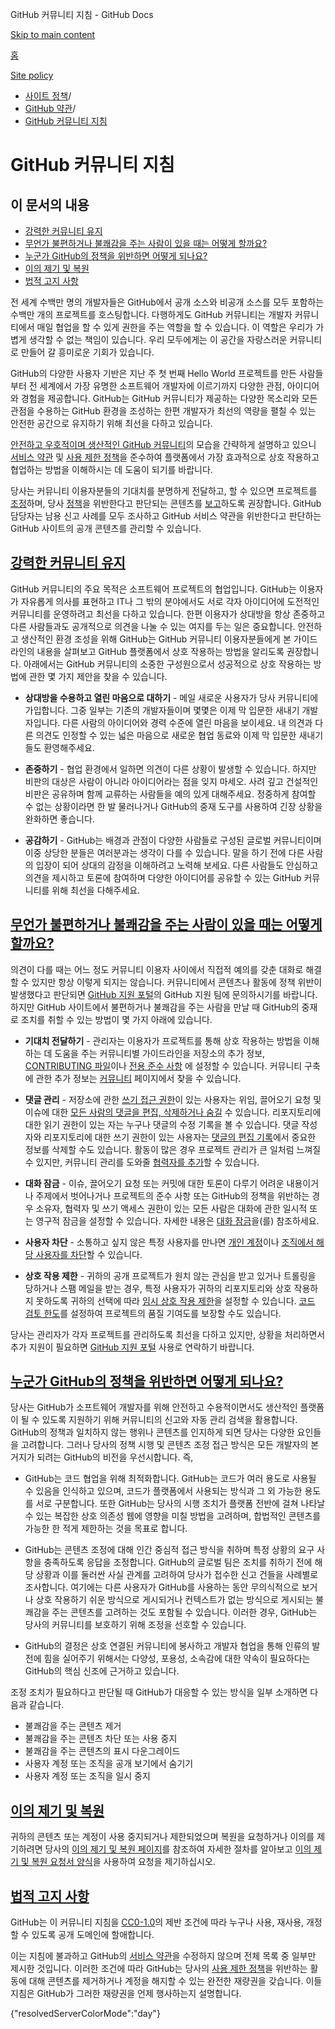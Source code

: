 GitHub 커뮤니티 지침 - GitHub Docs

[Skip to main content](#main-content)

[홈](/ko)

[Site policy](/ko/site-policy)

* [사이트 정책](/ko/site-policy)/
* [GitHub 약관](/ko/site-policy/github-terms)/
* [GitHub 커뮤니티 지침](/ko/site-policy/github-terms/github-community-guidelines)

GitHub 커뮤니티 지침
==========

이 문서의 내용
----------

* [강력한 커뮤니티 유지](#maintaining-a-strong-community)
* [무언가 불편하거나 불쾌감을 주는 사람이 있을 때는 어떻게 할까요?](#what-if-something-or-someone-offends-you)
* [누군가 GitHub의 정책을 위반하면 어떻게 되나요?](#what-happens-if-someone-violates-githubs-policies)
* [이의 제기 및 복원](#appeal-and-reinstatement)
* [법적 고지 사항](#legal-notices)

전 세계 수백만 명의 개발자들은 GitHub에서 공개 소스와 비공개 소스를 모두 포함하는 수백만 개의 프로젝트를 호스팅합니다. 다행하게도 GitHub 커뮤니티는 개발자 커뮤니티에서 매일 협업을 할 수 있게 권한을 주는 역할을 할 수 있습니다. 이 역할은 우리가 가볍게 생각할 수 없는 책임이 있습니다. 우리 모두에게는 이 공간을 자랑스러운 커뮤니티로 만들어 갈 흥미로운 기회가 있습니다.

GitHub의 다양한 사용자 기반은 지난 주 첫 번째 Hello World 프로젝트를 만든 사람들부터 전 세계에서 가장 유명한 소프트웨어 개발자에 이르기까지 다양한 관점, 아이디어와 경험을 제공합니다. GitHub는 GitHub 커뮤니티가 제공하는 다양한 목소리와 모든 관점을 수용하는 GitHub 환경을 조성하는 한편 개발자가 최선의 역량을 펼칠 수 있는 안전한 공간으로 유지하기 위해 최선을 다하고 있습니다.

[안전하고 우호적이며 생산적인 GitHub 커뮤니티](https://opensource.guide/building-community/)의 모습을 간략하게 설명하고 있으니 [서비스 약관](/ko/site-policy/github-terms/github-terms-of-service) 및 [사용 제한 정책](/ko/site-policy/acceptable-use-policies/github-acceptable-use-policies)을 준수하여 플랫폼에서 가장 효과적으로 상호 작용하고 협업하는 방법을 이해하시는 데 도움이 되기를 바랍니다.

당사는 커뮤니티 이용자분들의 기대치를 분명하게 전달하고, 할 수 있으면 프로젝트를 [조정](#what-if-something-or-someone-offends-you)하며, 당사 [정책](/ko/site-policy/github-terms/github-terms-of-service)을 위반한다고 판단되는 콘텐츠를 [보고](https://github.com/contact/report-abuse)하도록 권장합니다. GitHub 담당자는 남용 신고 사례를 모두 조사하고 GitHub 서비스 약관을 위반한다고 판단하는 GitHub 사이트의 공개 콘텐츠를 관리할 수 있습니다.

[강력한 커뮤니티 유지](#maintaining-a-strong-community)
----------

GitHub 커뮤니티의 주요 목적은 소프트웨어 프로젝트의 협업입니다. GitHub는 이용자가 자유롭게 의사를 표현하고 IT나 그 밖의 분야에서도 서로 각자 아이디어에 도전적인 커뮤니티를 운영하려고 최선을 다하고 있습니다. 한편 이용자가 상대방을 항상 존중하고 다른 사람들과도 공개적으로 의견을 나눌 수 있는 여지를 두는 일은 중요합니다. 안전하고 생산적인 환경 조성을 위해 GitHub는 GitHub 커뮤니티 이용자분들에게 본 가이드라인의 내용을 살펴보고 GitHub 플랫폼에서 상호 작용하는 방법을 알리도록 권장합니다. 아래에서는 GitHub 커뮤니티의 소중한 구성원으로서 성공적으로 상호 작용하는 방법에 관한 몇 가지 제안을 찾을 수 있습니다.

* **상대방을 수용하고 열린 마음으로 대하기** - 메일 새로운 사용자가 당사 커뮤니티에 가입합니다. 그중 일부는 기존의 개발자들이며 몇몇은 이제 막 입문한 새내기 개발자입니다. 다른 사람의 아이디어와 경력 수준에 열린 마음을 보이세요. 내 의견과 다른 의견도 인정할 수 있는 넓은 마음으로 새로운 협업 동료와 이제 막 입문한 새내기들도 환영해주세요.

* **존중하기** - 협업 환경에서 일하면 의견이 다른 상황이 발생할 수 있습니다. 하지만 비판의 대상은 사람이 아니라 아이디어라는 점을 잊지 마세오. 사려 깊고 건설적인 비판은 공유하며 함께 교류하는 사람들을 예의 있게 대해주세요. 정중하게 참여할 수 없는 상황이라면 한 발 물러나거나 GitHub의 중재 도구를 사용하여 긴장 상황을 완화하면 좋습니다.

* **공감하기** - GitHub는 배경과 관점이 다양한 사람들로 구성된 글로벌 커뮤니티이며 이중 상당한 분들은 여러분과는 생각이 다를 수 있습니다. 말을 하기 전에 다른 사람의 입장이 되어 상대의 감정을 이해하려고 노력해 보세요. 다른 사람들도 안심하고 의견을 제시하고 토론에 참여하며 다양한 아이디어를 공유할 수 있는 GitHub 커뮤니티를 위해 최선을 다해주세요.

[무언가 불편하거나 불쾌감을 주는 사람이 있을 때는 어떻게 할까요?](#what-if-something-or-someone-offends-you)
----------

의견이 다를 때는 어느 정도 커뮤니티 이용자 사이에서 직접적 예의를 갖춘 대화로 해결할 수 있지만 항상 이렇게 되지는 않습니다. 커뮤니티에서 콘텐츠나 활동에 정책 위반이 발생했다고 판단되면 [GitHub 지원 포털](https://support.github.com/)의 GitHub 지원 팀에 문의하시기를 바랍니다. 하지만 GitHub 사이트에서 불편하거나 불쾌감을 주는 사람을 만날 때 GitHub의 중재로 조치를 취할 수 있는 방법이 몇 가지 아래에 있습니다.

* **기대치 전달하기** - 관리자는 이용자가 프로젝트를 통해 상호 작용하는 방법을 이해하는 데 도움을 주는 커뮤니티별 가이드라인을 저장소의 추가 정보, [CONTRIBUTING 파일](/ko/communities/setting-up-your-project-for-healthy-contributions/setting-guidelines-for-repository-contributors)이나 [전용 준수 사항](/ko/communities/setting-up-your-project-for-healthy-contributions/adding-a-code-of-conduct-to-your-project) 에 설정할 수 있습니다. 커뮤니티 구축에 관한 추가 정보는 [커뮤니티](/ko/communities) 페이지에서 찾을 수 있습니다.

* **댓글 관리** - 저장소에 관한 [쓰기 접근 권한](/ko/organizations/managing-user-access-to-your-organizations-repositories/repository-roles-for-an-organization)이 있는 사용자는 위임, 끌어오기 요청 및 이슈에 대한 [모든 사람의 댓글을 편집, 삭제하거나 숨길](/ko/communities/moderating-comments-and-conversations/managing-disruptive-comments) 수 있습니다. 리포지토리에 대한 읽기 권한이 있는 자는 누구나 댓글의 수정 기록을 볼 수 있습니다. 댓글 작성자와 리포지토리에 대한 쓰기 권한이 있는 사용자는 [댓글의 편집 기록](/ko/communities/moderating-comments-and-conversations/tracking-changes-in-a-comment)에서 중요한 정보를 삭제할 수도 있습니다. 활동이 많은 경우 프로젝트 관리가 큰 일처럼 느껴질 수 있지만, 커뮤니티 관리를 도와줄 [협력자를 추가](/ko/account-and-profile/setting-up-and-managing-your-personal-account-on-github/managing-personal-account-settings/permission-levels-for-a-personal-account-repository#collaborator-access-for-a-repository-owned-by-a-personal-account)할 수 있습니다.

* **대화 잠금** - 이슈, 끌어오기 요청 또는 커밋에 대한 토론이 다루기 어려운 내용이거나 주제에서 벗어나거나 프로젝트의 준수 사항 또는 GitHub의 정책을 위반하는 경우 소유자, 협력자 및 쓰기 액세스 권한이 있는 모든 사람은 대화에 관한 일시적 또는 영구적 잠금을 설정할 수 있습니다. 자세한 내용은 [대화 잠금](/ko/communities/moderating-comments-and-conversations/locking-conversations)을(를) 참조하세요.

* **사용자 차단** - 소통하고 싶지 않은 특정 사용자를 만나면 [개인 계정](/ko/communities/maintaining-your-safety-on-github/blocking-a-user-from-your-personal-account)이나 [조직에서 해당 사용자를 차단](/ko/communities/maintaining-your-safety-on-github/blocking-a-user-from-your-organization)할 수 있습니다.

* **상호 작용 제한** - 귀하의 공개 프로젝트가 원치 않는 관심을 받고 있거나 트롤링을 당하거나 스팸 메일을 받는 경우, 특정 사용자가 귀하의 리포지토리와 상호 작용하지 못하도록 귀하의 선택에 따라 [임시 상호 작용 제한](/ko/communities/moderating-comments-and-conversations/limiting-interactions-in-your-repository)을 설정할 수 있습니다. [코드 검토 한도](https://github.blog/2021-11-01-github-keeps-getting-better-for-open-source-maintainers/#preventing-drive-by-pull-request-approvals-and-requested-changes)를 설정하여 프로젝트의 품질 기여도를 보장할 수도 있습니다.

당사는 관리자가 각자 프로젝트를 관리하도록 최선을 다하고 있지만, 상황을 처리하면서 추가 지원이 필요하면 [GitHub 지원 포털](https://support.github.com) 사용로 연락하기 바랍니다.

[누군가 GitHub의 정책을 위반하면 어떻게 되나요?](#what-happens-if-someone-violates-githubs-policies)
----------

당사는 GitHub가 소프트웨어 개발자를 위해 안전하고 수용적이면서도 생산적인 플랫폼이 될 수 있도록 지원하기 위해 커뮤니티의 신고와 자동 관리 검색을 활용합니다. GitHub의 정책과 일치하지 않는 행위나 콘텐츠를 인지하게 되면 당사는 다양한 요인들을 고려합니다. 그러나 당사의 정책 시행 및 콘텐츠 조정 접근 방식은 모든 개발자의 본거지가 되려는 GitHub의 비전을 우선시합니다. 즉,

* GitHub는 코드 협업을 위해 최적화합니다. GitHub는 코드가 여러 용도로 사용될 수 있음을 인식하고 있으며, 코드가 플랫폼에서 사용되는 방식과 그 외 가능한 용도를 서로 구분합니다. 또한 GitHub는 당사의 시행 조치가 플랫폼 전반에 걸쳐 나타날 수 있는 복잡한 상호 의존성 웹에 영향을 미칠 방법을 고려하며, 합법적인 콘텐츠를 가능한 한 적게 제한하는 것을 목표로 합니다.

* GitHub는 콘텐츠 조정에 대해 인간 중심적 접근 방식을 취하며 특정 상황의 요구 사항을 충족하도록 응답을 조정합니다. GitHub의 글로벌 팀은 조치를 취하기 전에 해당 상황과 이를 둘러싼 사실 관계를 고려하여 당사가 접수한 신고 건들을 사례별로 조사합니다. 여기에는 다른 사용자가 GitHub를 사용하는 동안 무의식적으로 보거나 상호 작용하기 쉬운 방식으로 게시되거나 컨텍스트가 없는 방식으로 게시되는 불쾌감을 주는 콘텐츠를 고려하는 것도 포함될 수 있습니다. 이러한 경우, GitHub는 당사의 커뮤니티를 보호하기 위해 조정을 선호할 수 있습니다.

* GitHub의 결정은 상호 연결된 커뮤니티에 봉사하고 개발자 협업을 통해 인류의 발전에 힘을 실어주기 위해서는 다양성, 포용성, 소속감에 대한 약속이 필요하다는 GitHub의 핵심 신조에 근거하고 있습니다.

조정 조치가 필요하다고 판단될 때 GitHub가 대응할 수 있는 방식을 일부 소개하면 다음과 같습니다.

* 불쾌감을 주는 콘텐츠 제거
* 불쾌감을 주는 콘텐츠 차단 또는 사용 중지
* 불쾌감을 주는 콘텐츠의 표시 다운그레이드
* 사용자 계정 또는 조직을 공개 보기에서 숨기기
* 사용자 계정 또는 조직을 일시 중지

[이의 제기 및 복원](#appeal-and-reinstatement)
----------

귀하의 콘텐츠 또는 계정이 사용 중지되거나 제한되었으며 복원을 요청하거나 이의를 제기하려면 당사의 [이의 제기 및 복원 페이지](/ko/site-policy/acceptable-use-policies/github-appeal-and-reinstatement)를 참조하여 자세한 절차를 알아보고 [이의 제기 및 복원 요청서 양식](https://support.github.com/contact/reinstatement)을 사용하여 요청을 제기하십시오.

[법적 고지 사항](#legal-notices)
----------

GitHub는 이 커뮤니티 지침을 [CC0-1.0](https://creativecommons.org/publicdomain/zero/1.0/)의 제반 조건에 따라 누구나 사용, 재사용, 개정할 수 있도록 공개 도메인에 할애합니다.

이는 지침에 불과하고 GitHub의 [서비스 약관](/ko/site-policy/github-terms/github-terms-of-service)을 수정하지 않으며 전체 목록 중 일부만 제시한 것입니다. 이러한 조건에 따라 GitHub는 당사의 [사용 제한 정책](/ko/site-policy/acceptable-use-policies/github-acceptable-use-policies)을 위반하는 활동에 대해 콘텐츠를 제거하거나 계정을 해지할 수 있는 완전한 재량권을 갖습니다. 이들 지침은 GitHub가 그러한 재량권을 언제 행사하는지 설명합니다.

{"resolvedServerColorMode":"day"}

